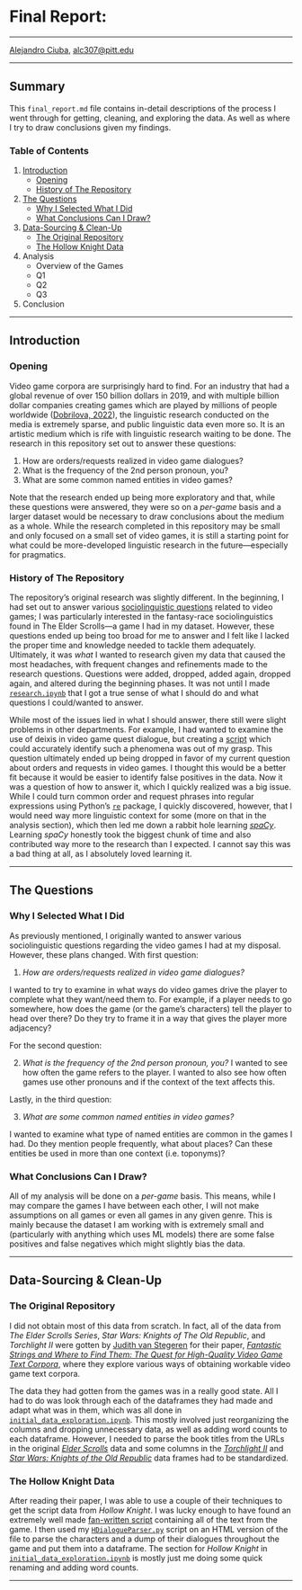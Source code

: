 # Final Report:
***
[Alejandro Ciuba](https://alejandrociuba.github.io), alc307@pitt.edu
***
## Summary
This `final_report.md` file contains in-detail descriptions of the process I went through for getting, cleaning, and exploring the data. As well as where I try to draw conclusions given my findings.
### Table of Contents
1. [Introduction](#introduction)
    * [Opening](#opening)
    * [History of The Repository](#history-of-the-repository)
2. [The Questions](#the-questions)
    * [Why I Selected What I Did](#why-i-selected-what-i-did)
    * [What Conclusions Can I Draw?](#what-conclusions-can-i-draw)
3. [Data-Sourcing & Clean-Up](#data-sourcing--clean-up)
    * [The Original Repository](#the-original-repository)
    * [The Hollow Knight Data](#the-hollow-knight-data)
4. Analysis
    * Overview of the Games
    * Q1
    * Q2
    * Q3
5. Conclusion
***
## Introduction
### Opening
Video game corpora are surprisingly hard to find. For an industry that had a global revenue of over 150 billion dollars in 2019, and with multiple billion dollar companies creating games which are played by millions of people worldwide ([Dobrilova, 2022](https://techjury.net/blog/gaming-industry-worth/)), the linguistic research conducted on the media is extremely sparse, and public linguistic data even more so. It is an artistic medium which is rife with linguistic research waiting to be done. The research in this repository set out to answer these questions:

1. How are orders/requests realized in video game dialogues? 
2. What is the frequency of the 2nd person pronoun, you? 
3. What are some common named entities in video games?

Note that the research ended up being more exploratory and that, while these questions were answered, they were so on a _per-game_ basis and a larger dataset would be necessary to draw conclusions about the medium as a whole. While the research completed in this repository may be small and only focused on a small set of video games, it is still a starting point for what could be more-developed linguistic research in the future—especially for pragmatics. 
### History of The Repository
The repository’s original research was slightly different. In the beginning, I had set out to answer various [sociolinguistic questions](https://github.com/Data-Science-for-Linguists-2022/Pragmatics-In-Video-Games/tree/aff36d937302643f623fbc6e64fd6d98d0260181/README.md) related to video games; I was particularly interested in the fantasy-race sociolinguistics found in The Elder Scrolls—a game I had in my dataset. However, these questions ended up being too broad for me to answer and I felt like I lacked the proper time and knowledge needed to tackle them adequately. Ultimately, it was _what_ I wanted to research given my data that caused the most headaches, with frequent changes and refinements made to the research questions. Questions were added, dropped, added again, dropped again, and altered during the beginning phases. It was not until I made [`research.ipynb`](https://nbviewer.org/github/Data-Science-for-Linguists-2022/Pragmatics-In-Video-Games/blob/main/notebooks/research.ipynb) that I got a true sense of what I should do and what questions I could/wanted to answer.

While most of the issues lied in what I should answer, there still were slight problems in other departments. For example, I had wanted to examine the use of deixis in video game quest dialogue, but creating a [script](https://github.com/Data-Science-for-Linguists-2022/Pragmatics-In-Video-Games/blob/main/scripts/brown_deictic_extractor.py) which could accurately identify such a phenomena was out of my grasp. This question ultimately ended up being dropped in favor of my current question about orders and requests in video games. I thought this would be a better fit because it would be easier to identify false positives in the data. Now it was a question of how to answer it, which I quickly realized was a big issue. While I could turn common order and request phrases into regular expressions using Python’s [`re`](https://docs.python.org/3/library/re.html) package, I quickly discovered, however, that I would need way more linguistic context for some (more on that in the analysis section), which then led me down a rabbit hole learning [_spaCy_](https://spacy.io). Learning _spaCy_ honestly took the biggest chunk of time and also contributed way more to the research than I expected. I cannot say this was a bad thing at all, as I absolutely loved learning it.
***
## The Questions
### Why I Selected What I Did
As previously mentioned, I originally wanted to answer various sociolinguistic questions regarding the video games I had at my disposal. However, these plans changed. With first question:

1. _How are orders/requests realized in video game dialogues?_ 

I wanted to try to examine in what ways do video games drive the player to complete what they want/need them to. For example, if a player needs to go somewhere, how does the game (or the game’s characters) tell the player to head over there? Do they try to frame it in a way that gives the player more adjacency?
	
For the second question:

2. _What is the frequency of the 2nd person pronoun, you?_
I wanted to see how often the game refers to the player. I wanted to also see how often games use other pronouns and if the context of the text affects this.

Lastly, in the third question:

3. _What are some common named entities in video games?_

I wanted to examine what type of named entities are common in the games I had. Do they mention people frequently, what about places? Can these entities be used in more than one context (i.e. toponyms)?
### What Conclusions Can I Draw?
All of my analysis will be done on a _per-game_ basis. This means, while I may compare the games I have between each other, I will not make assumptions on all games or even all games in any given genre. This is mainly because the dataset I am working with is extremely small and (particularly with anything which uses ML models) there are some false positives and false negatives which might slightly bias the data.
***
## Data-Sourcing & Clean-Up
### The Original Repository
I did not obtain most of this data from scratch. In fact, all of the data from _The Elder Scrolls Series_, _Star Wars: Knights of The Old Republic_, and _Torchlight II_ were gotten by [Judith van Stegeren](https://judithvanstegeren.com) for their paper, [_Fantastic Strings and Where to Find Them: The Quest for High-Quality Video Game Text Corpora_](https://judithvanstegeren.com/assets/2008-vanstegeren2020fantastic-preprint.pdf), where they explore various ways of obtaining workable video game text corpora.

The data they had gotten from the games was in a really good state. All I had to do was look through each of the dataframes they had made and adapt what was in them, which was all done in [`initial_data_exploration.ipynb`](https://nbviewer.org/github/Data-Science-for-Linguists-2022/Pragmatics-In-Video-Games/blob/main/notebooks/initial_base_data_exploration.ipynb). This mostly involved just reorganizing the columns and dropping unnecessary data, as well as adding word counts to each dataframe. However, I needed to parse the book titles from the URLs in the original [_Elder Scrolls_](https://nbviewer.org/github/Data-Science-for-Linguists-2022/Pragmatics-In-Video-Games/blob/main/notebooks/initial_base_data_exploration.ipynb#The-Elder-Scrolls-Data) data and some columns in the [_Torchlight II_](https://nbviewer.org/github/Data-Science-for-Linguists-2022/Pragmatics-In-Video-Games/blob/main/notebooks/initial_base_data_exploration.ipynb#Torchlight-Data:) and [_Star Wars: Knights of the Old Republic_](https://nbviewer.org/github/Data-Science-for-Linguists-2022/Pragmatics-In-Video-Games/blob/main/notebooks/initial_base_data_exploration.ipynb#Star-Wars:-Knights-of-The-Old-Republic) data frames had to be standardized.
### The Hollow Knight Data
After reading their paper, I was able to use a couple of their techniques to get the script data from _Hollow Knight_. I was lucky enough to have found an extremely well made [fan-written script](https://docs.google.com/document/d/17zFS-WaLwkEw-4UV3ByH2SCmkAjQHHRY5_izHbdKSdI/edit#heading=h.f4w4zmow6unc) containing all of the text from the game. I then used my [`HDialogueParser.py`](https://github.com/Data-Science-for-Linguists-2022/Pragmatics-In-Video-Games/blob/main/scripts/HDialogueParser.py) script on an HTML version of the file to parse the characters and a dump of their dialogues throughout the game and put them into a dataframe. The section for _Hollow Knight_ in [`initial_data_exploration.ipynb`](https://nbviewer.org/github/Data-Science-for-Linguists-2022/Pragmatics-In-Video-Games/blob/main/notebooks/initial_base_data_exploration.ipynb#Hollow-Knight) is mostly just me doing some quick renaming and adding word counts.
***